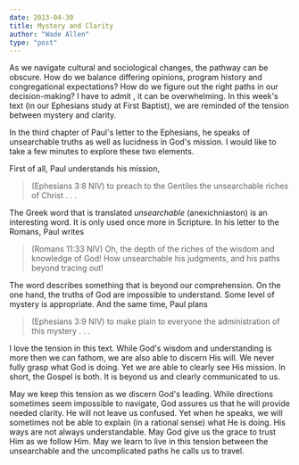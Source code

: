 ```yaml
---
date: 2013-04-30
title: Mystery and Clarity
author: "Wade Allen"
type: "post"
---
```


As we navigate cultural and sociological changes, the pathway can be obscure. How do we balance differing opinions, program history and congregational expectations? How do we figure out the right paths in our decision-making? I have to admit , it can be overwhelming. In this week's text (in our Ephesians study at First Baptist), we are reminded of the tension between mystery and clarity.

In the third chapter of Paul's letter to the Ephesians, he speaks of unsearchable truths as well as lucidness in God's mission. I would like to take a few minutes to explore these two elements. 

First of all, Paul understands his mission,

>(Ephesians 3:8 NIV) to preach to the Gentiles the unsearchable riches of Christ . . .

The Greek word that is translated *unsearchable* (anexichniaston) is an interesting word. It is only used once more in Scripture. In his letter to the Romans, Paul writes

>(Romans 11:33 NIV) Oh, the depth of the riches of the wisdom and knowledge of God! How unsearchable his judgments, and his paths beyond tracing out! 

The word describes something that is beyond our comprehension. On the one hand, the truths of God are impossible to understand. Some level of mystery is appropriate. And the same time, Paul plans

>(Ephesians 3:9 NIV) to make plain to everyone the administration of this mystery . . .

I love the tension in this text. While God's wisdom and understanding is more then we can fathom, we are also able to discern His will. We never fully grasp what God is doing. Yet we are able to clearly see His mission. In short, the Gospel is both. It is beyond us and clearly communicated to us. 

May we keep this tension as we discern God's leading. While directions sometimes seem impossible to navigate, God assures us that he will provide needed clarity.
He will not leave us confused. Yet when he speaks, we will sometimes not be able to explain (in a rational sense) what He is doing. His ways are not always understandable. May God give us the grace to trust Him as we follow Him. May we learn to live in this tension between the unsearchable and the uncomplicated paths he calls us to travel.
